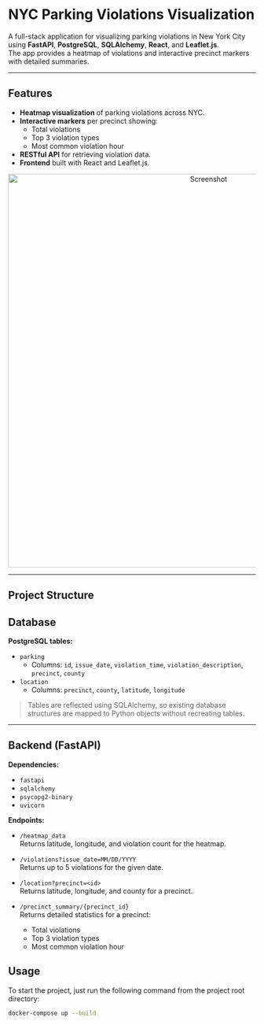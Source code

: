 # NYC Parking Violations Visualization

A full-stack application for visualizing parking violations in New York City using **FastAPI**, **PostgreSQL**, **SQLAlchemy**, **React**, and **Leaflet.js**.  
The app provides a heatmap of violations and interactive precinct markers with detailed summaries.

---

## Features

- **Heatmap visualization** of parking violations across NYC.
- **Interactive markers** per precinct showing:
  - Total violations
  - Top 3 violation types
  - Most common violation hour
- **RESTful API** for retrieving violation data.
- **Frontend** built with React and Leaflet.js.

<div align="center">
  <img src="https://github.com/user-attachments/assets/0756e57d-43e1-4742-9be3-13d1296a0eab" alt="Screenshot" width="800"/>
</div>

---

## Project Structure

## Database

**PostgreSQL tables:**

- `parking`  
  - Columns: `id`, `issue_date`, `violation_time`, `violation_description`, `precinct`, `county`  
- `location`  
  - Columns: `precinct`, `county`, `latitude`, `longitude`  

> Tables are reflected using SQLAlchemy, so existing database structures are mapped to Python objects without recreating tables.

---

## Backend (FastAPI)

**Dependencies:**

- `fastapi`
- `sqlalchemy`
- `psycopg2-binary`
- `uvicorn`

**Endpoints:**

- `/heatmap_data`  
  Returns latitude, longitude, and violation count for the heatmap.

- `/violations?issue_date=MM/DD/YYYY`  
  Returns up to 5 violations for the given date.

- `/location?precinct=<id>`  
  Returns latitude, longitude, and county for a precinct.

- `/precinct_summary/{precinct_id}`  
  Returns detailed statistics for a precinct:
  - Total violations
  - Top 3 violation types
  - Most common violation hour

## Usage

To start the project, just run the following command from the project root directory:

```bash
docker-compose up --build

